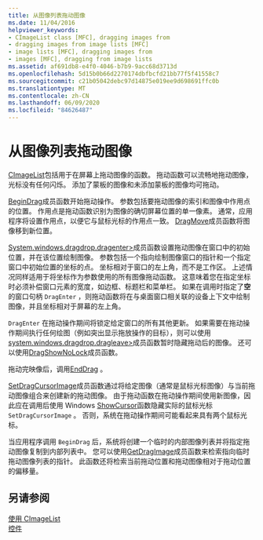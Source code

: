 ```yaml
---
title: 从图像列表拖动图像
ms.date: 11/04/2016
helpviewer_keywords:
- CImageList class [MFC], dragging images from
- dragging images from image lists [MFC]
- image lists [MFC], dragging images from
- images [MFC], dragging from image lists
ms.assetid: af691db8-e4f0-4046-b7b9-9acc68d3713d
ms.openlocfilehash: 5d15b0b66d2270174dbfbcfd21bb77f5f41558c7
ms.sourcegitcommit: c21b05042debc97d14875e019ee9d698691ffc0b
ms.translationtype: MT
ms.contentlocale: zh-CN
ms.lasthandoff: 06/09/2020
ms.locfileid: "84626487"
---
```

# <a name="dragging-images-from-an-image-list"></a>从图像列表拖动图像

[CImageList](reference/cimagelist-class.md)包括用于在屏幕上拖动图像的函数。 拖动函数可以流畅地拖动图像，光标没有任何闪烁。 添加了蒙板的图像和未添加蒙板的图像均可拖动。

[BeginDrag](reference/cimagelist-class.md#begindrag)成员函数开始拖动操作。 参数包括要拖动图像的索引和图像中作用点的位置。 作用点是拖动函数识别为图像的确切屏幕位置的单一像素。 通常，应用程序将设置作用点，以便它与鼠标光标的作用点一致。 [DragMove](reference/cimagelist-class.md#dragmove)成员函数将图像移到新位置。

[System.windows.dragdrop.dragenter>](reference/cimagelist-class.md#dragenter)成员函数设置拖动图像在窗口中的初始位置，并在该位置绘制图像。 参数包括一个指向绘制图像窗口的指针和一个指定窗口中初始位置的坐标的点。 坐标相对于窗口的左上角，而不是工作区。 上述情况同样适用于将坐标作为参数使用的所有图像拖动函数。 这意味着您在指定坐标时必须补偿窗口元素的宽度，如边框、标题栏和菜单栏。 如果在调用时指定了**空**的窗口句柄 `DragEnter` ，则拖动函数将在与桌面窗口相关联的设备上下文中绘制图像，并且坐标相对于屏幕的左上角。

`DragEnter` 在拖动操作期间将锁定给定窗口的所有其他更新。 如果需要在拖动操作期间执行任何绘图（例如突出显示拖放操作的目标），则可以使用[system.windows.dragdrop.dragleave>](reference/cimagelist-class.md#dragleave)成员函数暂时隐藏拖动后的图像。 还可以使用[DragShowNoLock](reference/cimagelist-class.md#dragshownolock)成员函数。

拖动完映像后，调用[EndDrag](reference/cimagelist-class.md#enddrag) 。

[SetDragCursorImage](reference/cimagelist-class.md#setdragcursorimage)成员函数通过将给定图像（通常是鼠标光标图像）与当前拖动图像组合来创建新的拖动图像。 由于拖动函数在拖动操作期间使用新图像，因此应在调用后使用 Windows [ShowCursor](/windows/win32/api/winuser/nf-winuser-showcursor)函数隐藏实际的鼠标光标 `SetDragCursorImage` 。 否则，系统在拖动操作期间可能看起来具有两个鼠标光标。

当应用程序调用 `BeginDrag` 后，系统将创建一个临时的内部图像列表并将指定拖动图像复制到内部列表中。 您可以使用[GetDragImage](reference/cimagelist-class.md#getdragimage)成员函数来检索指向临时拖动图像列表的指针。 此函数还将检索当前拖动位置和拖动图像相对于拖动位置的偏移量。

## <a name="see-also"></a>另请参阅

[使用 CImageList](using-cimagelist.md)<br/>
[控件](controls-mfc.md)
